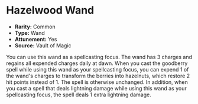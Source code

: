 # Hazelwood Wand

- **Rarity:** Common
- **Type:** Wand
- **Attunement:** Yes
- **Source:** Vault of Magic

You can use this wand as a spellcasting focus. The wand has 3 charges and regains all expended charges daily at dawn. When you cast the goodberry spell while using this wand as your spellcasting focus, you can expend 1 of the wand's charges to transform the berries into hazelnuts, which restore 2 hit points instead of 1. The spell is otherwise unchanged. In addition, when you cast a spell that deals lightning damage while using this wand as your spellcasting focus, the spell deals 1 extra lightning damage.
